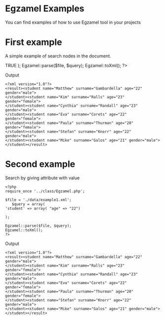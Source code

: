 Egzamel Examples
================

You can find examples of how to use Egzamel tool in your projects


First example
=============

A simple example of search nodes in the document.

<?php
    require_once '../class/Egzamel.php';

    $file = './data/example1.xml';
    $query = array(
	'student' => TRUE
    );

    Egzamel::parse($file, $query);
    Egzamel::toXml();
?>

Output

    <?xml version="1.0"?>
    <result><student name="Matthew" surname="Gambardella" age="22" gender="male">
	</student><student name="Kim" surname="Ralls" age="23" gender="female">
	</student><student name="Cynthia" surname="Randall" age="23" gender="male">
	</student><student name="Eva" surname="Corets" age="22" gender="female">
	</student><student name="Paula" surname="Thurman" age="20" gender="female">
	</student><student name="Stefan" surname="Knorr" age="22" gender="male">
	</student><student name="Mike" surname="Galos" age="21" gender="male">
    </student></result>


Second example
==============
Search by giving attribute with value

    <?php
	require_once '../class/Egzamel.php';

	$file = './data/example1.xml';
       $query = array(
	'student' => array( "age" => "22")

	);

	Egzamel::parse($file, $query);
	Egzamel::toXml();
    ?>

Output

    <?xml version="1.0"?>
    <result><student name="Matthew" surname="Gambardella" age="22" gender="male">
	</student><student name="Kim" surname="Ralls" age="23" gender="female">
	</student><student name="Cynthia" surname="Randall" age="23" gender="male">
	</student><student name="Eva" surname="Corets" age="22" gender="female">
	</student><student name="Paula" surname="Thurman" age="20" gender="female">
	</student><student name="Stefan" surname="Knorr" age="22" gender="male">
	</student><student name="Mike" surname="Galos" age="21" gender="male">
    </student></result>
